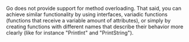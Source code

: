 Go does not provide support for method overloading. That said, you can achieve similar functionality by using interfaces, variadic functions (functions that receive a variable amount of attributes), or simply by creating functions with different names that describe their behavior more clearly (like for instance "PrintInt" and "PrintString"). 